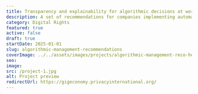 ```yaml
---
title: Transparency and explainability for algorithmic decisions at work
description: A set of recommendations for companies implementing automatic decision-making systems. Produced while working at Privacy International as part of my work on workplace surveillance and algorithmic management
category: Digital Rights
featured: true
active: false
draft: true
startDate: 2025-01-01
slug: algorithmic-management-recommendations
coverImage: ../../assets/images/projects/algorithmic-management-reco-header.jpg
seo: 
image: 
src: /project-1.jpg
alt: Project preview
redirectUrl: https://gigeconomy.privacyinternational.org/
---
```

